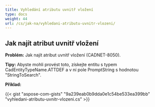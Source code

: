 ```yaml
---
title: Vyhledání atributu uvnitř vložení
type: docs
weight: 44
url: /cs/jak-na/vyhledani-atributu-uvnitr-vlozeni/
---
```


## **Jak najít atribut uvnitř vložení**

**Problém:** Jak najít atribut uvnitř vložení (CADNET-8050).

**Tipy:**  Abyste mohli provést toto, získejte entitu s typem CadEntityTypeName.ATTDEF a v ní pole PromptString s hodnotou "StringToSearch".

**Příklad:**

{{< gist "aspose-com-gists" "9a239eab0b9dda0e1c54be533ea399bb" "vyhledani-atributu-uvnitr-vlozeni.cs" >}}
